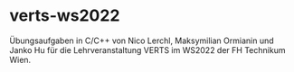 # verts-ws2022
Übungsaufgaben in C/C++ von Nico Lerchl, Maksymilian Ormianin und Janko Hu für die Lehrveranstaltung VERTS im WS2022 der FH Technikum Wien.
